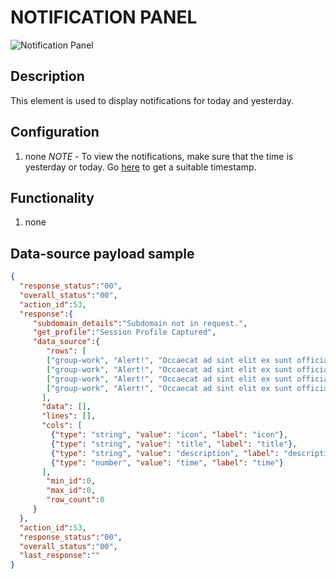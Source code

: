 # NOTIFICATION PANEL

![Notification Panel](https://i.postimg.cc/1R214cH0/Screenshot-2022-02-24-155609.png)

## Description

This element is used to display notifications for today and yesterday.

## Configuration

1. none
*NOTE* - To view the notifications, make sure that the time is yesterday or today. Go [here](https://www.epochconverter.com/) to get a suitable timestamp.

## Functionality

1. none

## Data-source payload sample

```json
{
  "response_status":"00",
  "overall_status":"00",
  "action_id":53,
  "response":{
     "subdomain_details":"Subdomain not in request.",
     "get_profile":"Session Profile Captured",
     "data_source":{
        "rows": [
        ["group-work", "Alert!", "Occaecat ad sint elit ex sunt officia labore velit proident ipsum duis labore non.", 1645705085000],
        ["group-work", "Alert!", "Occaecat ad sint elit ex sunt officia labore velit proident ipsum duis labore non.", 1645705085000],
        ["group-work", "Alert!", "Occaecat ad sint elit ex sunt officia labore velit proident ipsum duis labore non.", 1645618685000],
        ["group-work", "Alert!", "Occaecat ad sint elit ex sunt officia labore velit proident ipsum duis labore non.", 1645618685000],
       ],
       "data": [],
       "lines": [],
       "cols": [
         {"type": "string", "value": "icon", "label": "icon"},
         {"type": "string", "value": "title", "label": "title"},
         {"type": "string", "value": "description", "label": "description"},
         {"type": "number", "value": "time", "label": "time"}
       ],
        "min_id":0,
        "max_id":0,
        "row_count":0
     }
  },
  "action_id":53,
  "response_status":"00",
  "overall_status":"00",
  "last_response":""
}
```
